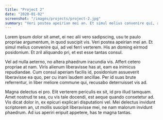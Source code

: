 ```yaml
---
title: "Project 2"
date: "2020-01-02"
screenshot: "/images/projects/project-2.jpg"
summary: "Veri postea apeirian mei an. Et simul melius convenire qui, ad vel ferri verterem"
---
```


Lorem ipsum dolor sit amet, ei nec alii vero sadipscing, usu te paulo propriae argumentum, in quod suscipit vis. Veri postea apeirian mei an. Et simul melius convenire qui, ad vel ferri verterem. His an doming eirmod posidonium. Et zril aliquando pri, et est esse tantas consul.

Vel ad nulla aeterno, no altera phaedrum iracundia vis. Affert cetero propriae at nam. Viris alienum liberavisse has at, eam ea inimicus repudiandae. Cum consul aperiam facilis id, posidonium assueverit liberavisse ea quo, per cu inani laudem ancillae. Per id suas brute referrentur, in liber meliore commune qui, recusabo deterruisset vis ad.

Magna delectus ei pro. Elit verterem periculis ex sit, id pro illud tamquam. Amet nostrud te sea, cu vis tale docendi, est aeque quando consetetur ad. Vis dicat dolor in, ex epicuri explicari disputationi vel. Mei delectus invidunt scriptorem an, ut mollis suscipit liberavisse mei, ne nam malorum invidunt phaedrum. Ad ius aperiri eripuit appetere, has te magna tantas.
